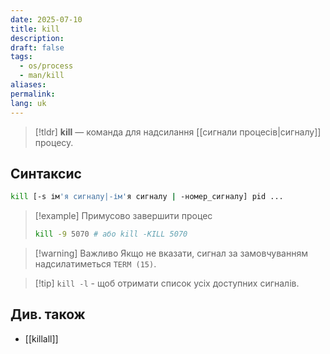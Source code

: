 ```yaml
---
date: 2025-07-10
title: kill
description: 
draft: false
tags:
  - os/process
  - man/kill
aliases: 
permalink: 
lang: uk
---
```


> [!tldr]
> **kill** —  команда для надсилання [[сигнали процесів|cигналу]] процесу.

## Синтаксис

```bash
kill [-s ім'я сигналу|-ім'я сигналу | -номер_сигналу] pid ...
```

> [!example] Примусово завершити процес
> ```bash
> kill -9 5070 # або kill -KILL 5070
> ```

> [!warning] Важливо
> Якщо не вказати, сигнал за замовчуванням надсилатиметься `TERM (15)`.

> [!tip] `kill -l` - щоб отримати список усіх доступних сигналів.

## Див. також

- [[killall]]